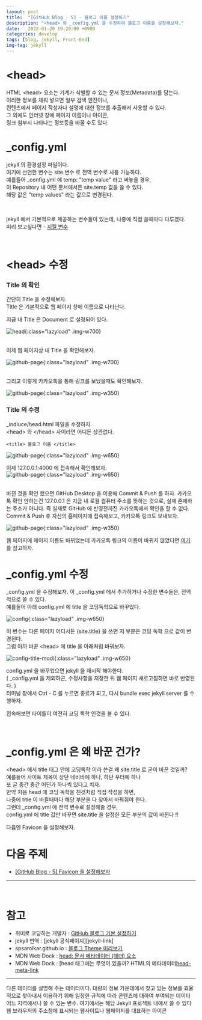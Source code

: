 ```yaml
---
layout: post
title:  "[GitHub Blog - 5] - 블로그 이름 설정하기"
description: "<head> 와 _config.yml 을 수정하여 블로그 이름을 설정해보자."
date:   2022-01-20 19:20:00 +0900
categories: develop
tags: [blog, jekyll, Front-End]
img-tag: jekyll
---
```


# \<head>
HTML \<head> 요소는 기계가 식별할 수 있는 문서 정보(<span class="tooltip" id="id-1">Metadata</span>)를 담는다.   
이러한 정보를 채워 넣으면 일부 검색 엔진이나,  
컨텐츠에서 페이지 작성자나 설명에 대한 정보를 추출해서 사용할 수 있다.  
그 외에도 인터넷 창에 페이지 이름이나 아이콘,  
링크 첨부시 나타나는 정보등을 바꿀 수도 있다.  


# _config.yml
jekyll 의 환경설정 파일이다.   
여기에 선언한 변수는 site.변수 로 <span class="tooltip" id="id-2">전역 변수</span>로 사용 가능하다.  
예를들어 _config.yml 에 temp: "temp value" 라고 써놓을 경우,  
이 Repository 내 어떤 문서에서든 site.temp 값을 쓸 수 있다.  
해당 값은 "temp values" 라는 값으로 변경된다.    
  
<br>

jekyll 에서 기본적으로 제공하는 변수들이 있는데, 나중에 직접 쓸때마다 다루겠다.  
미리 보고싶다면 - [지킬 변수][jekyll-var-link]   

<br>

# \<head> 수정

### Title 의 확인 

간단히 Title 을 수정해보자.   
Title 은 기본적으로 웹 페이지 창에 이름으로 나타난다.  

지금 내 Title 은 Document 로 설정되어 있다.  

![head](/assets/img/post-img/base-page/head.png){:class="lazyload" .img-w700}     

<br>
이제 웹 페이지상 내 Title 을 확인해보자.

![github-page](/assets/img/post-img/start-config/main-title.png){:class="lazyload" .img-w700}   


<br>
그리고 이렇게 카카오톡을 통해 링크를 보냈을때도 확인해보자. 

![github-page](/assets/img/post-img/start-config/kakao-title.png){:class="lazyload" .img-w350}  
  


### Title 의 수정

_indluce/head.html 파일을 수정하자.  
\<head> 와 \</head> 사이라면 어디든 상관없다.  
```
<title> 블로그 이름 </title>
```  

![github-page](/assets/img/post-img/start-config/head-title.png){:class="lazyload" .img-w650}   


이제 127.0.0.1:4000 에 접속해서 확인해보자.  
![github-page](/assets/img/post-img/start-config/main-title-modify.png){:class="lazyload" .img-w650}  

<br>
바뀐 것을 확인 했으면 GitHub Desktop 을 이용해 Commit & Push 를 하자.  
카카오톡 확인 안하는건 127.0.0.1 은 지금 내 로컬 컴퓨터 주소를 뜻하는 것으로,    
실제 존재하는 주소가 아니다.  
즉 실제로 GitHub 에 반영전까진 카카오톡에서 확인을 할 수 없다.  
Commit & Push 후 자신의 홈페이지에 접속해보고, 카카오톡 링크도 보내보자.  

![github-page](/assets/img/post-img/start-config/kakao-title-modify.png){:class="lazyload" .img-w350}  

웹 페이지에 페이지 이름도 바뀌었는데 카카오톡 링크의 이름이 바뀌지 않았다면 [여기](#부록) 를 참고하자.


# _config.yml 수정
_config.yml 을 수정해보자. 
이 _config.yml 에서 추가하거나 수정한 변수들은, 전역적으로 쓸 수 있다.  
예를들어 아래 config.yml 에 title 을 코딩독학으로 바꾸었다.  

![config](/assets/img/post-img/start-config/config.png){:class="lazyload" .img-w650}   

이 변수는 다른 페이지 어디서든 {site.title} 을 쓰면 저 부분은 코딩 독학 으로 값이 변경된다.  
그럼 아까 바꾼 \<head> 에 title 을 아래처럼 바꿔보자.  

![config-title-modi](/assets/img/post-img/start-config/config-title.png){:class="lazyload" .img-w650}   

config.yml 을 바꾸었으면 jekyll 을 재시작 해야한다.   
( _config.yml 을 제외하곤, 수정사항을 저장한 뒤 웹 페이지 새로고침하면 바로 반영된다. )    
터미널 창에서 Ctrl - C 를 누르면 종료가 되고, 다시 bundle exec jekyll server 를 수행하자.   

접속해보면 타이틀이 여전히 코딩 독학 인것을 볼 수 있다.  

<br> 

# _config.yml 은 왜 바꾼 건가?
\<head> 에서 title 태그 안에 코딩독학 이라 쓴걸 왜 site.title 로 굳이 바꾼 것일까?
<br>
예를들어 사이트 제목이 상단 네비바에 하나, 하단 푸터에 하나   
또 글 중간 중간 어딘가 하나씩 있다고 치자.  
만약 처음 head 에 코딩 독학을 친것처럼 직접 작성을 하면,   
나중에 title 이 바뀔때마다 해당 부분을 다 찾아서 바꿔줘야 한다.  
그런데 _config.yml 에 전역 변수로 설정해줄 경우,  
config.yml 에 title 값만 바꾸면 site.title 을 설정한 모든 부분의 값이 바뀐다 !!
<br>

다음엔 <span class="tooltip" id="id-3">Favicon</span> 을 설정해보자.
<br>



  
# 다음 주제
- [[GitHub Blog - 5] Favicon 을 설정해보자][favicon-link]

<hr>

<br> 

# 참고
- 취미로 코딩하는 개발자 : [GitHub 블로그 기본 설정하기][github-config-link]
- jekyll 번역 : [jekyll 공식페이지][jekyll-link]
- spsarolkar.github.io : [블로그 Theme 미리보기][theme-view-link]
- MDN Web Dock : [head: 문서 메타데이터 (헤더) 요소][head-link]
- MDN Web Dock : [head 태그에는 무엇이 있을까? HTML의 메타데이터[head-meta-link]

<hr>

<div class="tooltip-desc">
    <div class="tooltip-description" id="desc-1">
    다른 데이터를 설명해 주는 데이터이다. 대량의 정보 가운데에서 찾고 있는 정보를 효율적으로 찾아내서 이용하기 위해 일정한 규칙에 따라 콘텐츠에 대하여 부여되는 데이터
    </div>
    <div class="tooltip-description" id="desc-2">
    어느 지역에서나 쓸 수 있는 변수. 여기에서는 해당 Jekyll 프로젝트 내에서 쓸 수 있다
    </div>
    <div class="tooltip-description" id="desc-3">
    웹 브라우저의 주소창에 표시되는 웹사이트나 웹페이지를 대표하는 아이콘
    </div>
</div>

[github-config-link]: https://devinlife.com/howto%20github%20pages/blog-config/
[jekyll-var-link]: https://jekyllrb-ko.github.io/docs/variables/
[jekyll-config-link]:https://jekyllrb-ko.github.io/docs/configuration/
[theme-view-link]: https://spsarolkar.github.io/rouge-theme-preview/
[head-link]:https://developer.mozilla.org/ko/docs/Web/HTML/Element/head

[head-meta-link]:https://developer.mozilla.org/ko/docs/Learn/HTML/Introduction_to_HTML/The_head_metadata_in_HTML

[favicon-link]: /develop/2022/01/02/favicon.html
